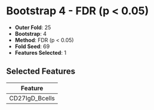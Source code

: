 # Bootstrap 4 - FDR (p < 0.05)

- **Outer Fold**: 25
- **Bootstrap**: 4
- **Method**: FDR (p < 0.05)
- **Fold Seed**: 69
- **Features Selected**: 1

## Selected Features

| Feature |
|---------|
| CD27IgD_Bcells |

